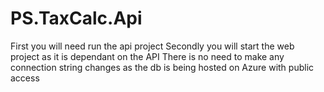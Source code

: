 # PS.TaxCalc.Api

First you will need run the api project
Secondly you will start the web project as it is dependant on the API
There is no need to make any connection string changes as the db is being hosted on Azure with public access
